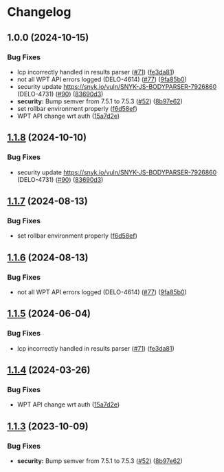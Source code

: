 # Changelog

## 1.0.0 (2024-10-15)


### Bug Fixes

* lcp incorrectly handled in results parser ([#71](https://github.com/MayhemYDG/repo-9/issues/71)) ([fe3da81](https://github.com/MayhemYDG/repo-9/commit/fe3da81280f232e0dbf3b82f4bcaf69f9ccf867b))
* not all WPT API errors logged (DELO-4614) ([#77](https://github.com/MayhemYDG/repo-9/issues/77)) ([9fa85b0](https://github.com/MayhemYDG/repo-9/commit/9fa85b001af7f47498e26d7adfb019822a5d018a))
* security update https://snyk.io/vuln/SNYK-JS-BODYPARSER-7926860 (DELO-4731) ([#90](https://github.com/MayhemYDG/repo-9/issues/90)) ([83690d3](https://github.com/MayhemYDG/repo-9/commit/83690d36bee9918f3e34e9a683a6b5a6e611661b))
* **security:** Bump semver from 7.5.1 to 7.5.3 ([#52](https://github.com/MayhemYDG/repo-9/issues/52)) ([8b97e62](https://github.com/MayhemYDG/repo-9/commit/8b97e622c406d7dd662901fada93f7c34c667311))
* set rollbar environment properly ([f6d58ef](https://github.com/MayhemYDG/repo-9/commit/f6d58ef42f874779550da9d56e5ddd918d73a1a9))
* WPT API change wrt auth ([15a7d2e](https://github.com/MayhemYDG/repo-9/commit/15a7d2ea388b34497746d0107920644f23b3ef44))

## [1.1.8](https://github.com/cloudinary/web-speed-test-server/compare/v1.1.7...v1.1.8) (2024-10-10)


### Bug Fixes

* security update https://snyk.io/vuln/SNYK-JS-BODYPARSER-7926860 (DELO-4731) ([#90](https://github.com/cloudinary/web-speed-test-server/issues/90)) ([83690d3](https://github.com/cloudinary/web-speed-test-server/commit/83690d36bee9918f3e34e9a683a6b5a6e611661b))

## [1.1.7](https://github.com/cloudinary/web-speed-test-server/compare/v1.1.6...v1.1.7) (2024-08-13)


### Bug Fixes

* set rollbar environment properly ([f6d58ef](https://github.com/cloudinary/web-speed-test-server/commit/f6d58ef42f874779550da9d56e5ddd918d73a1a9))

## [1.1.6](https://github.com/cloudinary/web-speed-test-server/compare/v1.1.5...v1.1.6) (2024-08-13)


### Bug Fixes

* not all WPT API errors logged (DELO-4614) ([#77](https://github.com/cloudinary/web-speed-test-server/issues/77)) ([9fa85b0](https://github.com/cloudinary/web-speed-test-server/commit/9fa85b001af7f47498e26d7adfb019822a5d018a))

## [1.1.5](https://github.com/cloudinary/web-speed-test-server/compare/v1.1.4...v1.1.5) (2024-06-04)


### Bug Fixes

* lcp incorrectly handled in results parser ([#71](https://github.com/cloudinary/web-speed-test-server/issues/71)) ([fe3da81](https://github.com/cloudinary/web-speed-test-server/commit/fe3da81280f232e0dbf3b82f4bcaf69f9ccf867b))

## [1.1.4](https://github.com/cloudinary/web-speed-test-server/compare/v1.1.3...v1.1.4) (2024-03-26)


### Bug Fixes

* WPT API change wrt auth ([15a7d2e](https://github.com/cloudinary/web-speed-test-server/commit/15a7d2ea388b34497746d0107920644f23b3ef44))

## [1.1.3](https://github.com/cloudinary/web-speed-test-server/compare/v1.1.2...v1.1.3) (2023-10-09)


### Bug Fixes

* **security:** Bump semver from 7.5.1 to 7.5.3 ([#52](https://github.com/cloudinary/web-speed-test-server/issues/52)) ([8b97e62](https://github.com/cloudinary/web-speed-test-server/commit/8b97e622c406d7dd662901fada93f7c34c667311))
